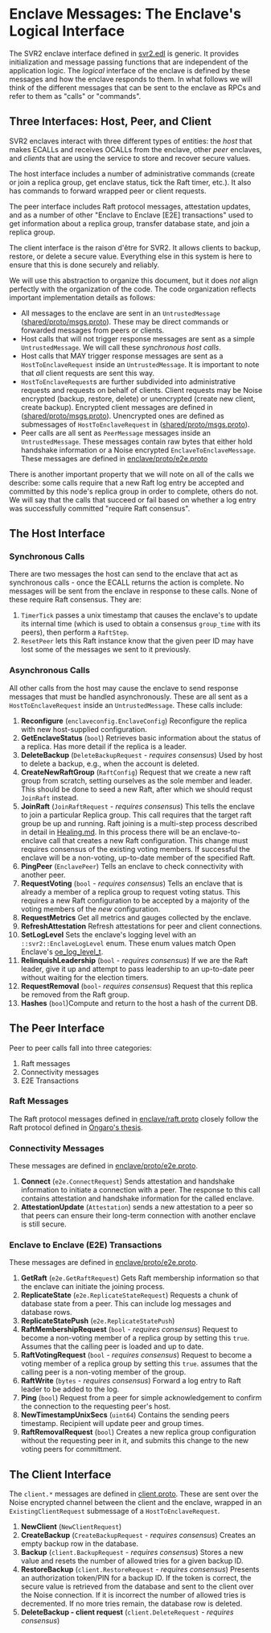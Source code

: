 # Enclave Messages: The Enclave's Logical Interface
The SVR2 enclave interface defined in [svr2.edl](../../shared/svr2.edl) is 
generic. It provides initialization and message passing functions that are
independent of the application logic. The _logical_ interface of the enclave
is defined by these messages and how the enclave responds to them. In what
follows we will think of the different messages that can be sent to the enclave
as RPCs and refer to them as "calls" or "commands".

## Three Interfaces: Host, Peer, and Client
SVR2 enclaves interact with three different types of entities: the _host_ that
makes ECALLs and receives OCALLs from the enclave, other _peer_ enclaves, and
_clients_ that are using the service to store and recover secure values.

The host interface includes a number of administrative commands (create or join
a replica group, get enclave status, tick the Raft timer, etc.). It also has 
commands to forward wrapped peer or client requests.

The peer interface includes Raft protocol messages, attestation updates, and as
a number of other "Enclave to Enclave [E2E] transactions" used to get 
information about a replica group, transfer database state, and join a replica
group.

The client interface is the raison d'être for SVR2. It allows clients to backup,
restore, or delete a secure value. Everything else in this system is here to
ensure that this is done securely and reliably.

We will use this abstraction to organize this document, but it does *not* align
perfectly with the organization of the code. The code organization reflects
important implementation details as follows:

* All messages to the enclave are sent in an `UntrustedMessage`
  ([shared/proto/msgs.proto](../../shared/proto/msgs.proto)). These
  may be direct commands or forwarded messages from peers or clients.
* Host calls that will not trigger response messages are sent as a simple 
  `UntrustedMessage`.
  We will call these _synchronous host calls_.
* Host calls that MAY trigger response messages are sent as a
  `HostToEnclaveRequest` inside an `UntrustedMessage`. It is important to note
  that *all* client requests are sent this way.
* `HostToEnclaveRequest`s are further subdivided into administrative requests
  and requests on behalf of clients. Client requests may be Noise encrypted
  (backup, restore, delete) or unencrypted (create new client, create backup).
  Encrypted client messages are defined in 
  ([shared/proto/msgs.proto](../../shared/proto/msgs.proto)). Unencrypted ones
  are defined as submessages of `HostToEnclaveRequest` in
  ([shared/proto/msgs.proto](../../shared/proto/msgs.proto)).
* Peer calls are all sent as `PeerMessage` messages inside an
  `UntrustedMessage`. These messages contain raw bytes that either hold handshake
  information or a Noise encrypted `EnclaveToEnclaveMessage`. These messages
  are defined in [enclave/proto/e2e.proto](../proto/e2e.proto)

There is another important property that we will note on all of the calls we
describe: some calls require that a new Raft log entry be accepted and committed
by this node's replica group in order to complete, others do not. We will say that
the calls that succeed or fail based on whether a log entry was successfully
committed "require Raft consensus".

## The Host Interface

### Synchronous Calls
There are two messages the host can send to the enclave that act as
synchronous calls - once the ECALL returns the action is complete. No messages
will be sent from the enclave in response to these calls. None of these require Raft
consensus. They are:

1. `TimerTick` passes a unix timestamp that causes the enclave's to update its
   internal time (which is used to obtain a consensus `group_time` with its peers),
   then perform a `RaftStep`.
1. `ResetPeer` lets this Raft instance know that the given peer ID
    may have lost some of the messages we sent to it previously.

### Asynchronous Calls
All other calls from the host may cause the enclave to send response messages
that must be handled asynchronously. These are all sent as a
`HostToEnclaveRequest` inside an `UntrustedMessage`. These calls include:

1. **Reconfigure** (`enclaveconfig.EnclaveConfig`) Reconfigure the replica with 
   new host-supplied configuration.
1. **GetEnclaveStatus** (`bool`) Retrieves basic
   information about the status of a replica. Has more detail if the
   replica is a leader.
1. **DeleteBackup** (`DeleteBackupRequest` - _requires consensus_) Used by host
   to delete a backup, e.g., when the account is deleted.
1. **CreateNewRaftGroup** (`RaftConfig`) Request that we create a new raft group 
   from scratch, setting ourselves as the sole member and leader.  This should be
   done to seed a new Raft, after which we should requst `JoinRaft` instead.
1. **JoinRaft** (`JoinRaftRequest` - _requires consensus_) This tells the
   enclave to join a particular Replica group. This call requires that the 
   target raft group be up and running. Raft joining is a
   multi-step process described in detail in [Healing.md](./Healing.md). In
   this process there will be an enclave-to-enclave call that creates a new
   Raft configuration. This change must requires consensus of the existing
   voting members. If successful the enclave will be a non-voting, 
   up-to-date member of the specified Raft.
1. **PingPeer** (`EnclavePeer`) Tells an enclave to check connectivity with 
   another peer.
1. **RequestVoting** (`bool` - _requires consensus_) Tells an enclave that
   is already a member of a replica group to request voting status. This
   requires a new Raft configuration to be accepted by a majority of the
   voting members of the *new* configuration.
1. **RequestMetrics** Get all metrics and gauges collected by the enclave.
1. **RefreshAttestation** Refresh attestations for peer and client connections.
1. **SetLogLevel** Sets the enclave's logging level with an `::svr2::EnclaveLogLevel`
   enum. These enum values match Open Enclave's [oe_log_level_t](https://github.com/openenclave/openenclave/blob/master/include/openenclave/log.h).
1. **RelinquishLeadership** (`bool` - _requires consensus_) If we are the Raft
   leader, give it up and attempt to pass leadership to an up-to-date peer without 
   waiting for the election timers.
1. **RequestRemoval** (`bool`- _requires consensus_) Request that this replica be removed from the Raft
   group.
1. **Hashes** (`bool`)Compute and return to the host a hash of the current DB.

## The Peer Interface
Peer to peer calls fall into three categories:
1. Raft messages
1. Connectivity messages
1. E2E Transactions

### Raft Messages
The Raft protocol messages defined in [enclave/raft.proto](../proto/raft.proto)
closely follow the Raft protocol defined in 
[Ongaro's thesis](https://web.stanford.edu/~ouster/cgi-bin/papers/OngaroPhD.pdf).

### Connectivity Messages
These messages are defined in [enclave/proto/e2e.proto](../proto/e2e.proto).
1. **Connect** (`e2e.ConnectRequest`) Sends attestation and handshake 
   information to initiate a connection with a peer. The response to this
   call contains attestation and handshake information for the called 
   enclave.
1. **AttestationUpdate** (`Attestation`) sends a new attestation to a peer so
   that peers can ensure their long-term connection with another enclave is
   still secure.

### Enclave to Enclave (E2E) Transactions

These messages are defined in [enclave/proto/e2e.proto](../proto/e2e.proto).

1. **GetRaft** (`e2e.GetRaftRequest`) Gets Raft membership information so that
   the enclave can initiate the joining process.
1. **ReplicateState** (`e2e.ReplicateStateRequest`) Requests a chunk of
   database state from a peer. This can include log messages and database rows.
1. **ReplicateStatePush** (`e2e.ReplicateStatePush`) 
1. **RaftMembershipRequest** (`bool` - _requires consensus_) Request
   to become a non-voting member of a replica group by setting this `true`.
   Assumes that the calling peer is loaded and up to date.
1. **RaftVotingRequest** (`bool` - _requires consensus_) Request
   to become a voting member of a replica group by setting this `true`.
   assumes that the calling peer is a non-voting member of the group.
1. **RaftWrite** (`bytes` - _requires consensus_) Forward a log entry to
   Raft leader to be added to the log.
1. **Ping** (`bool`) Request from a peer for simple acknowledgement to confirm 
   the connection to the requesting peer's host.
1. **NewTimestampUnixSecs** (`uint64`) Contains the sending peers timestamp. 
   Recipient will update peer and group times.
1. **RaftRemovalRequest** (`bool`) Creates a new replica group configuration without 
   the requesting peer in it, and submits this change to the new voting peers
   for committment.


## The Client Interface
The `client.*` messages are defined in 
[client.proto](../../shared/proto/client.proto). These are sent over the Noise
encrypted channel between the client and the enclave, wrapped in an
`ExistingClientRequest` submessage of a `HostToEnclaveRequest`.


1. **NewClient** (`NewClientRequest`) 
1. **CreateBackup** (`CreateBackupRequest` - _requires consensus_) Creates an
   empty backup row in the database.
1. **Backup** (`client.BackupRequest` - _requires consensus_) Stores a new value
   and resets the number of allowed tries for a given backup ID.
1. **RestoreBackup** (`client.RestoreRequest` - _requires consensus_) Presents an
   authorization token/PIN for a backup ID. If the token is correct, the secure
   value is retrieved from the database and sent to the client over the Noise 
   connection. If it is incorrect the number of allowed tries is decremented.
   If no more tries remain, the database row is deleted.
1. **DeleteBackup - client request** (`client.DeleteRequest` - _requires consensus_)
